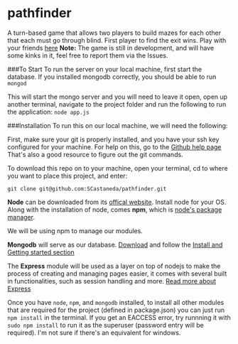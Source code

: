 pathfinder
==========

A turn-based game that allows two players to build mazes for each other that each must go through blind.
First player to find the exit wins.
Play with your friends [here](http://sam-the-man.com:3000)
**Note:**
The game is still in development, and will have some kinks in it, feel free to report them via the Issues.

###To Start
To run the server on your local machine, first start the database.
If you installed mongodb correctly, you should be able to run
`mongod`

This will start the mongo server and you will need to leave it open, open up another terminal,
navigate to the project folder and run the following to run the application:
`node app.js`

###Installation
To run this on our local machine, we will need the following:

First, make sure your git is properly installed, and you have your ssh key configured for your machine.
For help on this, go to the [Github help page](https://help.github.com/)
That's also a good resource to figure out the git commands.

To download this repo on to your machine, open your terminal, cd to where you want to place this project,
and enter:

`git clone git@github.com:SCastaneda/pathfinder.git`

**Node** can be downloaded from its [offical website](http://nodejs.org/).
Install node for your OS. Along with the installation of node, comes **npm**, which is 
[node's package manager](https://npmjs.org/).

We will be using npm to manage our modules.

**Mongodb** will serve as our database. [Download](http://www.mongodb.org/) and follow the 
[Install and Getting started section](http://docs.mongodb.org/manual/installation/)

The **Express** module will be used as a layer on top of nodejs to make the process of creating and managing pages easier, it comes with several built in functionalities, such as session handling and more.
[Read more about Express](http://expressjs.com/)

Once you have `node`, `npm`, and `mongodb` installed, to install all other modules that are required
for the project (defined in package.json) you can just run
`npm install`
in the terminal. If you get an EACCESS error, try runnning it with 
`sudo npm install` to run it as the superuser (password entry will be required). I'm not sure if there's an equivalent for windows.
